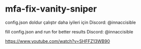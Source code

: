 # mfa-fix-vanity-sniper

config.json doldur çalıştır daha iyileri için Discord: @innaccisible

fill config.json and run for better results Discord: @innaccisible

https://www.youtube.com/watch?v=SHFFZ13WB90
